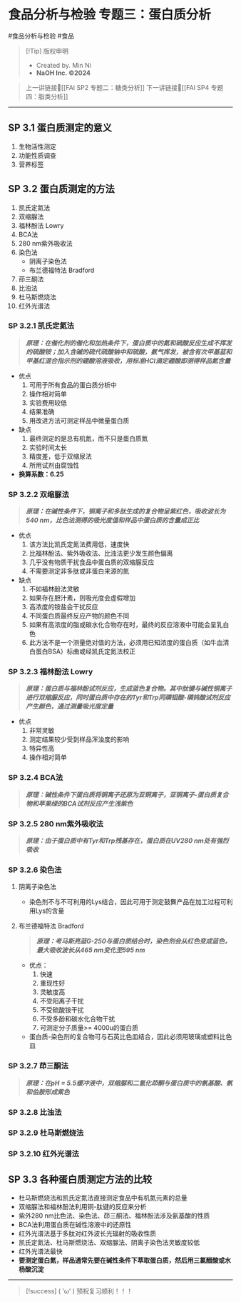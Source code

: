 # 食品分析与检验 专题三：蛋白质分析
#食品分析与检验 #食品


> [!Tip] 版权申明
> - Created by. Min Ni
> -  **NaOH Inc. ©2024**

> 上一讲链接🔗[[FAI SP2 专题二：糖类分析]]
> 下一讲链接🔗[[FAI SP4 专题四：脂类分析]]

---
## SP 3.1 蛋白质测定的意义
1. 生物活性测定
2. 功能性质调查
3. 营养标签

## SP 3.2 蛋白质测定的方法
1. 凯氏定氮法
2. 双缩脲法
3. 福林酚法 Lowry
4. BCA法
5. 280 nm紫外吸收法
6. 染色法
	- 阴离子染色法
	- 布兰德福特法 Bradford
7. 茚三酮法
8. 比浊法
9. 杜马斯燃烧法
10. 红外光谱法
### SP 3.2.1 凯氏定氮法

>***原理：在催化剂的催化和加热条件下，蛋白质中的氮和硫酸反应生成不挥发的硫酸铵；加入含碱的硫代硫酸钠中和硫酸，氨气挥发，被含有次甲基蓝和甲基红混合指示剂的硼酸溶液吸收，用标准HCl滴定硼酸即测得样品氮含量***

- 优点
	1. 可用于所有食品的蛋白质分析中
	2. 操作相对简单
	3. 实验费用较低
	4. 结果准确
	5. 用改进方法可测定样品中微量蛋白质
- 缺点
	1. 最终测定的是总有机氮，而不只是蛋白质氮
	2. 实验时间太长
	3. 精度差，低于双缩尿法
	4. 所用试剂由腐蚀性
- **换算系数：6.25**
### SP 3.2.2 双缩脲法

>***原理：在碱性条件下，铜离子和多肽生成的复合物呈紫红色，吸收波长为540 nm，比色法测得的吸光度值和样品中蛋白质的含量成正比***

- 优点
	1. 该方法比凯氏定氮法费用低，速度快
	2. 比福林酚法、紫外吸收法、比浊法更少发生颜色偏离
	3. 几乎没有物质干扰食品中蛋白质的双缩脲反应
	4. 不需要测定非多肽或非蛋白来源的氮
- 缺点
	1. 不如福林酚法灵敏
	2. 如果存在胆汁素，则吸光度会虚假增加
	3. 高浓度的铵盐会干扰反应
	4. 不同蛋白质最终反应产物的颜色不同
	5. 如果有高浓度的脂或碳水化合物存在时，最终的反应溶液中可能会呈乳白色
	6. 此方法不是一个测量绝对值的方法，必须用已知浓度的蛋白质（如牛血清白蛋白BSA）标曲或经凯氏定氮法校正
### SP 3.2.3 福林酚法 Lowry

>***原理：蛋白质与福林酚试剂反应，生成蓝色复合物。其中肽键与碱性铜离子进行双缩脲反应，同时蛋白质中存在的Tyr和Trp同磷钼酸-磷钨酸试剂反应产生颜色，通过测量吸光度定量***

- 优点
	1. 非常灵敏
	2. 测定结果较少受到样品浑浊度的影响
	3. 特异性高
	4. 操作相对简单
### SP 3.2.4 BCA法

>***原理：碱性条件下蛋白质将铜离子还原为亚铜离子，亚铜离子-蛋白质复合物和苹果绿的BCA试剂反应产生浅紫色***

### SP 3.2.5 280 nm紫外吸收法

>***原理：由于蛋白质中有Tyr和Trp残基存在，蛋白质在UV280 nm处有强烈吸收***

### SP 3.2.6 染色法
1. 阴离子染色法
	- 染色剂不与不可利用的Lys结合，因此可用于测定鼓舞产品在加工过程可利用Lys的含量
2. 布兰德福特法 Bradford
	>***原理：考马斯亮蓝G-250与蛋白质结合时，染色剂会从红色变成蓝色，最大吸收波长从465 nm变化至595 nm***

	- 优点：
		1. 快速
		2. 重现性好
		3. 灵敏度高
		4. 不受阳离子干扰
		5. 不受硫酸铵干扰
		6. 不受多酚和碳水化合物干扰
		7. 可测定分子质量>= 4000u的蛋白质
	- 蛋白质-染色剂的复合物可与石英比色皿结合，因此必须用玻璃或塑料比色皿
### SP 3.2.7 茚三酮法

>***原理：在pH = 5.5缓冲液中，双缩脲和二氢化茚酮与蛋白质中的氨基酸、氨和伯胺形成紫色***
### SP 3.2.8 比浊法
### SP 3.2.9 杜马斯燃烧法
### SP 3.2.10 红外光谱法
## SP 3.3 各种蛋白质测定方法的比较
- 杜马斯燃烧法和凯氏定氮法直接测定食品中有机氮元素的总量
- 双缩脲法和福林酚法利用铜-肽键的反应来分析
- 紫外280 nm比色法、染色法、茚三酮法、福林酚法涉及氨基酸的性质
- BCA法利用蛋白质在碱性溶液中的还原性
- 红外光谱法基于多肽对红外波长光辐射的吸收性质
- 凯氏定氮法、杜马斯燃烧法、双缩脲法、阴离子染色法灵敏度较低
- 红外光谱法最快
- **要测定蛋白氮，样品通常先要在碱性条件下萃取蛋白质，然后用三氯醋酸或水杨酸沉淀**

---
> [!success] ( ’ω’ ) 预祝复习顺利！！！       


